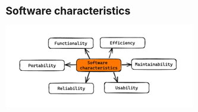 # Software characteristics
![Software characteristics](https://raw.githubusercontent.com/AndersDeath/holy-theory/main/images/07-software-characteristics.png)

